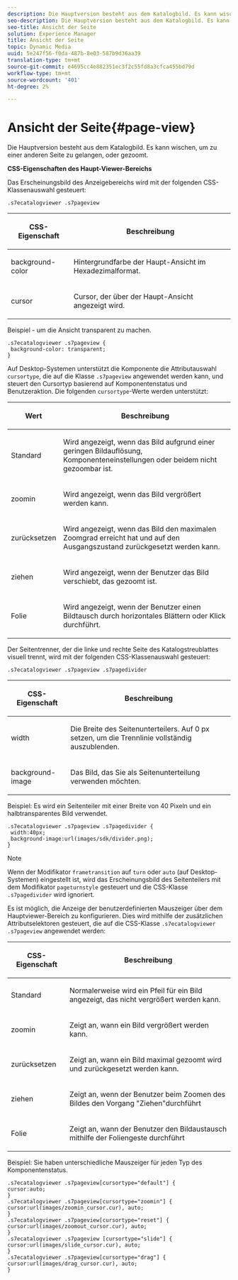 ```yaml
---
description: Die Hauptversion besteht aus dem Katalogbild. Es kann wischen, um zu einer anderen Seite zu gelangen, oder gezoomt.
seo-description: Die Hauptversion besteht aus dem Katalogbild. Es kann wischen, um zu einer anderen Seite zu gelangen, oder gezoomt.
seo-title: Ansicht der Seite
solution: Experience Manager
title: Ansicht der Seite
topic: Dynamic Media
uuid: 5e247f56-f0da-487b-8e03-587b9d36aa39
translation-type: tm+mt
source-git-commit: e4695cc4e882351ec3f2c55fd8a3cfca455bd79d
workflow-type: tm+mt
source-wordcount: '401'
ht-degree: 2%

---
```



# Ansicht der Seite{#page-view}

Die Hauptversion besteht aus dem Katalogbild. Es kann wischen, um zu einer anderen Seite zu gelangen, oder gezoomt.

<!--<a id="section_061E550C1C1D4DB2BD663A898895B38C"></a>-->

**CSS-Eigenschaften des Haupt-Viewer-Bereichs**

Das Erscheinungsbild des Anzeigebereichs wird mit der folgenden CSS-Klassenauswahl gesteuert:

```
.s7ecatalogviewer .s7pageview
```

<table id="table_94EE3F5BBE4547C0B4943471CEE7EDE4"> 
 <thead> 
  <tr> 
   <th colname="col1" class="entry"> <p> CSS-Eigenschaft </p> </th> 
   <th colname="col2" class="entry"> <p>Beschreibung </p> </th> 
  </tr> 
 </thead>
 <tbody> 
  <tr> 
   <td colname="col1"> <p> <span class="codeph"> background-color  </span> </p> </td> 
   <td colname="col2"> <p> Hintergrundfarbe der Haupt-Ansicht im Hexadezimalformat. </p> </td> 
  </tr> 
  <tr> 
   <td colname="col1"> <p> <span class="codeph"> cursor  </span> </p> </td> 
   <td colname="col2"> <p>Cursor, der über der Haupt-Ansicht angezeigt wird. </p> </td> 
  </tr> 
 </tbody> 
</table>

Beispiel - um die Ansicht transparent zu machen.

```
.s7ecatalogviewer .s7pageview { 
 background-color: transparent; 
}
```

Auf Desktop-Systemen unterstützt die Komponente die Attributauswahl `cursortype`, die auf die Klasse `.s7pageview` angewendet werden kann, und steuert den Cursortyp basierend auf Komponentenstatus und Benutzeraktion. Die folgenden `cursortype`-Werte werden unterstützt:

<table id="table_45B83F6CCDE84C36B0E087CA9144BFE6"> 
 <thead> 
  <tr> 
   <th colname="col1" class="entry"> <p>Wert </p> </th> 
   <th colname="col2" class="entry"> <p>Beschreibung </p> </th> 
  </tr> 
 </thead>
 <tbody> 
  <tr> 
   <td colname="col1"> <p> <span class="codeph"> Standard </span> </p> </td> 
   <td colname="col2"> <p>Wird angezeigt, wenn das Bild aufgrund einer geringen Bildauflösung, Komponenteneinstellungen oder beidem nicht gezoombar ist. </p> </td> 
  </tr> 
  <tr> 
   <td colname="col1"> <p> <span class="codeph"> zoomin  </span> </p> </td> 
   <td colname="col2"> <p>Wird angezeigt, wenn das Bild vergrößert werden kann. </p> </td> 
  </tr> 
  <tr> 
   <td colname="col1"> <p> <span class="codeph"> zurücksetzen </span> </p> </td> 
   <td colname="col2"> <p>Wird angezeigt, wenn das Bild den maximalen Zoomgrad erreicht hat und auf den Ausgangszustand zurückgesetzt werden kann. </p> </td> 
  </tr> 
  <tr> 
   <td colname="col1"> <p> <span class="codeph"> ziehen </span> </p> </td> 
   <td colname="col2"> <p>Wird angezeigt, wenn der Benutzer das Bild verschiebt, das gezoomt ist. </p> </td> 
  </tr> 
  <tr> 
   <td colname="col1"> <p> <span class="codeph"> Folie  </span> </p> </td> 
   <td colname="col2"> <p>Wird angezeigt, wenn der Benutzer einen Bildtausch durch horizontales Blättern oder Klick durchführt. </p> </td> 
  </tr> 
 </tbody> 
</table>

Der Seitentrenner, der die linke und rechte Seite des Katalogstreublattes visuell trennt, wird mit der folgenden CSS-Klassenauswahl gesteuert:

`.s7ecatalogviewer .s7pageview .s7pagedivider`

<table id="table_77EBC9A77BF14CF4974F8F43C709A207"> 
 <thead> 
  <tr> 
   <th colname="col1" class="entry"> <p> CSS-Eigenschaft </p> </th> 
   <th colname="col2" class="entry"> <p>Beschreibung </p> </th> 
  </tr> 
 </thead>
 <tbody> 
  <tr> 
   <td colname="col1"> <p> <span class="codeph"> width </span> </p> </td> 
   <td colname="col2"> <p> Die Breite des Seitenunterteilers. Auf <span class="codeph"> 0 </span> px setzen, um die Trennlinie vollständig auszublenden. </p> </td> 
  </tr> 
  <tr> 
   <td colname="col1"> <p> <span class="codeph"> background-image  </span> </p> </td> 
   <td colname="col2"> <p>Das Bild, das Sie als Seitenunterteilung verwenden möchten. </p> </td> 
  </tr> 
 </tbody> 
</table>

Beispiel: Es wird ein Seitenteiler mit einer Breite von 40 Pixeln und ein halbtransparentes Bild verwendet.

```
.s7ecatalogviewer .s7pageview .s7pagedivider { 
 width:40px; 
 background-image:url(images/sdk/divider.png); 
}
```

>[!NOTE]
>
>Wenn der Modifikator `frametransition` auf `turn` oder `auto` (auf Desktop-Systemen) eingestellt ist, wird das Erscheinungsbild des Seitenteilers mit dem Modifikator `pageturnstyle` gesteuert und die CSS-Klasse `.s7pagedivider` wird ignoriert.

Es ist möglich, die Anzeige der benutzerdefinierten Mauszeiger über dem Hauptviewer-Bereich zu konfigurieren. Dies wird mithilfe der zusätzlichen Attributselektoren gesteuert, die auf die CSS-Klasse `.s7ecatalogviewer .s7pageview` angewendet werden:

<table id="table_908164DECF9347A19A9696A23BBDB1A2"> 
 <thead> 
  <tr> 
   <th colname="col1" class="entry"> <p> CSS-Eigenschaft </p> </th> 
   <th colname="col2" class="entry"> <p>Beschreibung </p> </th> 
  </tr> 
 </thead>
 <tbody> 
  <tr> 
   <td colname="col1"> <p> <span class="codeph"> Standard </span> </p> </td> 
   <td colname="col2"> <p> Normalerweise wird ein Pfeil für ein Bild angezeigt, das nicht vergrößert werden kann. </p> </td> 
  </tr> 
  <tr> 
   <td colname="col1"> <p> <span class="codeph"> zoomin  </span> </p> </td> 
   <td colname="col2"> <p> Zeigt an, wann ein Bild vergrößert werden kann. </p> </td> 
  </tr> 
  <tr> 
   <td colname="col1"> <p> <span class="codeph"> zurücksetzen </span> </p> </td> 
   <td colname="col2"> <p>Zeigt an, wann ein Bild maximal gezoomt wird und zurückgesetzt werden kann. </p> </td> 
  </tr> 
  <tr> 
   <td colname="col1"> <p> <span class="codeph"> ziehen </span> </p> </td> 
   <td colname="col2"> <p>Zeigt an, wenn der Benutzer beim Zoomen des Bildes den Vorgang "Ziehen"durchführt </p> </td> 
  </tr> 
  <tr> 
   <td colname="col1"> <p> <span class="codeph"> Folie  </span> </p> </td> 
   <td colname="col2"> <p>Zeigt an, wann der Benutzer den Bildaustausch mithilfe der Foliengeste durchführt </p> </td> 
  </tr> 
 </tbody> 
</table>

Beispiel: Sie haben unterschiedliche Mauszeiger für jeden Typ des Komponentenstatus.

```
.s7ecatalogviewer .s7pageview[cursortype="default"] { 
cursor:auto; 
} 
.s7ecatalogviewer .s7pageview[cursortype="zoomin"] { 
cursor:url(images/zoomin_cursor.cur), auto; 
} 
.s7ecatalogviewer .s7pageview[cursortype="reset"] { 
cursor:url(images/zoomout_cursor.cur), auto; 
} 
.s7ecatalogviewer .s7pageview [cursortype="slide"] { 
cursor:url(images/slide_cursor.cur), auto; 
} 
.s7ecatalogviewer .s7pageview[cursortype="drag"] { 
cursor:url(images/drag_cursor.cur), auto; 
}
```

